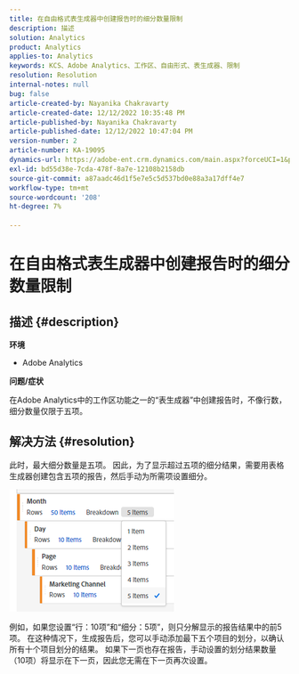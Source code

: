 ```yaml
---
title: 在自由格式表生成器中创建报告时的细分数量限制
description: 描述
solution: Analytics
product: Analytics
applies-to: Analytics
keywords: KCS、Adobe Analytics、工作区、自由形式、表生成器、限制
resolution: Resolution
internal-notes: null
bug: false
article-created-by: Nayanika Chakravarty
article-created-date: 12/12/2022 10:35:48 PM
article-published-by: Nayanika Chakravarty
article-published-date: 12/12/2022 10:47:04 PM
version-number: 2
article-number: KA-19095
dynamics-url: https://adobe-ent.crm.dynamics.com/main.aspx?forceUCI=1&pagetype=entityrecord&etn=knowledgearticle&id=4315ac52-6d7a-ed11-81ac-6045bd006b25
exl-id: bd55d38e-7cda-478f-8a7e-12108b2158db
source-git-commit: a87aadc46d1f5e7e5c5d537bd0e88a3a17dff4e7
workflow-type: tm+mt
source-wordcount: '208'
ht-degree: 7%

---
```


# 在自由格式表生成器中创建报告时的细分数量限制

## 描述 {#description}


<b>环境</b>

- Adobe Analytics

<b>问题/症状</b>

在Adobe Analytics中的工作区功能之一的“表生成器”中创建报告时，不像行数，细分数量仅限于五项。


## 解决方法 {#resolution}


此时，最大细分数量是五项。 因此，为了显示超过五项的细分结果，需要用表格生成器创建包含五项的报告，然后手动为所需项设置细分。

![](assets/936a2ca2-6ab5-ec11-983f-000d3a5d0e57.png)

例如，如果您设置“行：10项”和“细分：5项”，则只分解显示的报告结果中的前5项。 在这种情况下，生成报告后，您可以手动添加最下五个项目的划分，以确认所有十个项目划分的结果。 如果下一页也存在报告，手动设置的划分结果数量（10项）将显示在下一页，因此您无需在下一页再次设置。
